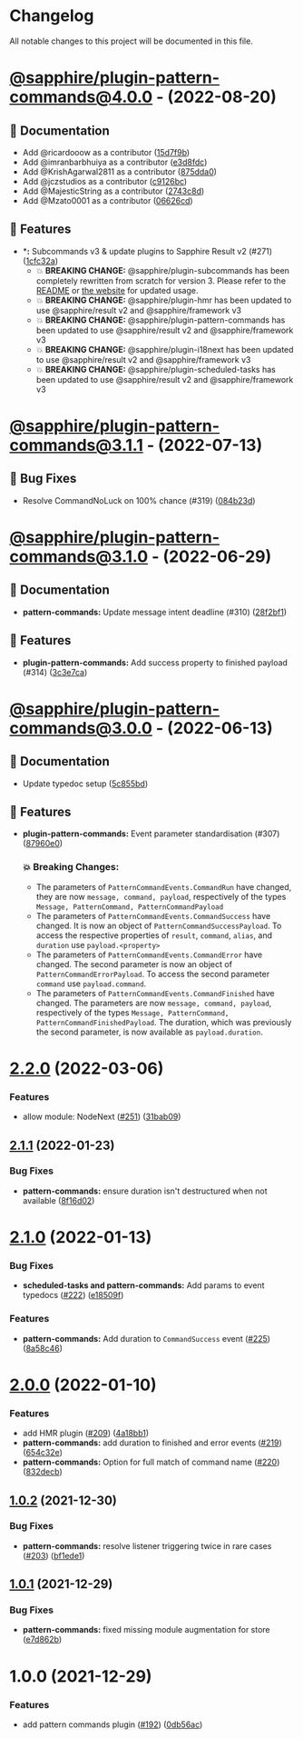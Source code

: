 # Changelog

All notable changes to this project will be documented in this file.

# [@sapphire/plugin-pattern-commands@4.0.0](https://github.com/sapphiredev/plugins/compare/@sapphire/plugin-pattern-commands@3.1.1...@sapphire/plugin-pattern-commands@4.0.0) - (2022-08-20)

## 📝 Documentation

- Add @ricardooow as a contributor ([15d7f9b](https://github.com/sapphiredev/plugins/commit/15d7f9b0d7428559441550aba1918d068565baa6))
- Add @imranbarbhuiya as a contributor ([e3d8fdc](https://github.com/sapphiredev/plugins/commit/e3d8fdc433a6c89389b2e1c574245e8140d1c47a))
- Add @KrishAgarwal2811 as a contributor ([875dda0](https://github.com/sapphiredev/plugins/commit/875dda0756f1b5302e77993e44a1ac9ab1a065d0))
- Add @jczstudios as a contributor ([c9126bc](https://github.com/sapphiredev/plugins/commit/c9126bc2bb454989c006864293ef99a47369dc38))
- Add @MajesticString as a contributor ([2743c8d](https://github.com/sapphiredev/plugins/commit/2743c8d5b9abe1b554ac7d776cb827d6a1e9db7b))
- Add @Mzato0001 as a contributor ([06626cd](https://github.com/sapphiredev/plugins/commit/06626cd7ff94d3bc8ce75da6383e1b77b6109a3d))

## 🚀 Features

- ***:** Subcommands v3 & update plugins to Sapphire Result v2 (#271) ([1cfc32a](https://github.com/sapphiredev/plugins/commit/1cfc32a9cb568d1031a35c5e0628a67bc082ff21))
  - 💥 **BREAKING CHANGE:** @sapphire/plugin-subcommands has been completely rewritten from scratch for version 3. Please refer to the [README](https://github.com/sapphiredev/plugins/blob/main/packages/subcommands/README.md) or [the website](https://www.sapphirejs.dev/docs/Guide/plugins/Subcommands/getting-started) for updated usage.
  - 💥 **BREAKING CHANGE:** @sapphire/plugin-hmr has been updated to use @sapphire/result v2 and @sapphire/framework v3
  - 💥 **BREAKING CHANGE:** @sapphire/plugin-pattern-commands has been updated to use @sapphire/result v2 and @sapphire/framework v3
  - 💥 **BREAKING CHANGE:** @sapphire/plugin-i18next has been updated to use @sapphire/result v2 and @sapphire/framework v3
  - 💥 **BREAKING CHANGE:** @sapphire/plugin-scheduled-tasks has been updated to use @sapphire/result v2 and @sapphire/framework v3

# [@sapphire/plugin-pattern-commands@3.1.1](https://github.com/sapphiredev/plugins/compare/@sapphire/plugin-pattern-commands@3.1.0...@sapphire/plugin-pattern-commands@3.1.1) - (2022-07-13)

## 🐛 Bug Fixes

- Resolve CommandNoLuck on 100% chance (#319) ([084b23d](https://github.com/sapphiredev/plugins/commit/084b23da7d87773e7c133d74595d47d3239020f4))

# [@sapphire/plugin-pattern-commands@3.1.0](https://github.com/sapphiredev/plugins/compare/@sapphire/plugin-pattern-commands@3.0.0...@sapphire/plugin-pattern-commands@3.1.0) - (2022-06-29)

## 📝 Documentation

- **pattern-commands:** Update message intent deadline (#310) ([28f2bf1](https://github.com/sapphiredev/plugins/commit/28f2bf1d3236196b252d84bd83e16a794e29fbcc))

## 🚀 Features

- **plugin-pattern-commands:** Add success property to finished payload (#314) ([3c3e7ca](https://github.com/sapphiredev/plugins/commit/3c3e7ca8379d29ea902b8bb14574d73e85f5fa66))

# [@sapphire/plugin-pattern-commands@3.0.0](https://github.com/sapphiredev/plugins/compare/@sapphire/plugin-pattern-commands@2.2.0...@sapphire/plugin-pattern-commands@3.0.0) - (2022-06-13)

## 📝 Documentation

- Update typedoc setup ([5c855bd](https://github.com/sapphiredev/plugins/commit/5c855bd8341f155a41c9b85738541f1f47ac837a))

## 🚀 Features

- **plugin-pattern-commands:** Event parameter standardisation (#307) ([87960e0](https://github.com/sapphiredev/plugins/commit/87960e01c4dd73d5930ee35b5e959e3487a3cf28))

   ### 💥 Breaking Changes:
   - The parameters of `PatternCommandEvents.CommandRun` have changed, they are now `message, command, payload`, respectively of the types `Message, PatternCommand, PatternCommandPayload`
   - The parameters of `PatternCommandEvents.CommandSuccess` have changed. It is now an object of `PatternCommandSuccessPayload`. To access the respective properties of `result`, `command`, `alias`, and `duration` use `payload.<property>`
   - The parameters of `PatternCommandEvents.CommandError` have changed. The second parameter is now an object of `PatternCommandErrorPayload`. To access the second parameter `command` use `payload.command`.
   - The parameters of `PatternCommandEvents.CommandFinished` have changed. The parameters are now `message, command, payload`, respectively of the types `Message, PatternCommand, PatternCommandFinishedPayload`. The duration, which was previously the second parameter, is now available as `payload.duration`.


# [2.2.0](https://github.com/sapphiredev/plugins/compare/@sapphire/plugin-pattern-commands@2.1.1...@sapphire/plugin-pattern-commands@2.2.0) (2022-03-06)

### Features

-   allow module: NodeNext ([#251](https://github.com/sapphiredev/plugins/issues/251)) ([31bab09](https://github.com/sapphiredev/plugins/commit/31bab09834ebc1bc646e4a2849dbd24c65f08c0e))

## [2.1.1](https://github.com/sapphiredev/plugins/compare/@sapphire/plugin-pattern-commands@2.1.0...@sapphire/plugin-pattern-commands@2.1.1) (2022-01-23)

### Bug Fixes

-   **pattern-commands:** ensure duration isn't destructured when not available ([8f16d02](https://github.com/sapphiredev/plugins/commit/8f16d02053c2d7338ce644cf23cd9446df1d9cc1))

# [2.1.0](https://github.com/sapphiredev/plugins/compare/@sapphire/plugin-pattern-commands@2.0.0...@sapphire/plugin-pattern-commands@2.1.0) (2022-01-13)

### Bug Fixes

-   **scheduled-tasks and pattern-commands:** Add params to event typedocs ([#222](https://github.com/sapphiredev/plugins/issues/222)) ([e18509f](https://github.com/sapphiredev/plugins/commit/e18509f2df3d3b1fd146e21c6dc199170d671b15))

### Features

-   **pattern-commands:** Add duration to `CommandSuccess` event ([#225](https://github.com/sapphiredev/plugins/issues/225)) ([8a58c46](https://github.com/sapphiredev/plugins/commit/8a58c462f3d198febab8a330ee5fac26911a0085))

# [2.0.0](https://github.com/sapphiredev/plugins/compare/@sapphire/plugin-pattern-commands@1.0.2...@sapphire/plugin-pattern-commands@2.0.0) (2022-01-10)

### Features

-   add HMR plugin ([#209](https://github.com/sapphiredev/plugins/issues/209)) ([4a18bb1](https://github.com/sapphiredev/plugins/commit/4a18bb1377a8d506fddc5bb991430503902d393b))
-   **pattern-commands:** add duration to finished and error events ([#219](https://github.com/sapphiredev/plugins/issues/219)) ([654c32e](https://github.com/sapphiredev/plugins/commit/654c32e17ab55a60b4593e4825e02feab10ee803))
-   **pattern-commands:** Option for full match of command name ([#220](https://github.com/sapphiredev/plugins/issues/220)) ([832decb](https://github.com/sapphiredev/plugins/commit/832decb947c500c3299212e4d352fa10940dba4a))

## [1.0.2](https://github.com/sapphiredev/plugins/compare/@sapphire/plugin-pattern-commands@1.0.1...@sapphire/plugin-pattern-commands@1.0.2) (2021-12-30)

### Bug Fixes

-   **pattern-commands:** resolve listener triggering twice in rare cases ([#203](https://github.com/sapphiredev/plugins/issues/203)) ([bf1ede1](https://github.com/sapphiredev/plugins/commit/bf1ede186bd85e6f135525ea5fdee8da08a94cf0))

## [1.0.1](https://github.com/sapphiredev/plugins/compare/@sapphire/plugin-pattern-commands@1.0.0...@sapphire/plugin-pattern-commands@1.0.1) (2021-12-29)

### Bug Fixes

-   **pattern-commands:** fixed missing module augmentation for store ([e7d862b](https://github.com/sapphiredev/plugins/commit/e7d862b8d67d89caed5fec240f7dfc7746130210))

# 1.0.0 (2021-12-29)

### Features

-   add pattern commands plugin ([#192](https://github.com/sapphiredev/plugins/issues/192)) ([0db56ac](https://github.com/sapphiredev/plugins/commit/0db56ac5391b6959ff6f2627623ae8ae6eef2541))
